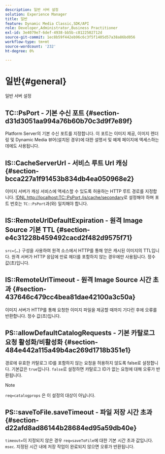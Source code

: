 ```yaml
---
description: 일반 서버 설정
solution: Experience Manager
title: 일반
feature: Dynamic Media Classic,SDK/API
role: Developer,Administrator,Business Practitioner
exl-id: 3e4079e7-6def-4938-bb5b-c8122502712d
source-git-commit: 1ec8b59f442eb96c6c3f5f1405d57a38a86bd056
workflow-type: tm+mt
source-wordcount: '232'
ht-degree: 0%

---
```


# 일반{#general}

일반 서버 설정

## TC::PsPort - 기본 수신 포트 {#section-d31d3051aa994a76b60b70c3d9f7e89f}

Platform Server의 기본 수신 포트를 지정합니다. 이 포트는 이미지 제공, 이미지 렌더링 및 Dynamic Media 뷰어(설치된 경우)에 대한 설명서 및 예제 페이지에 액세스하는 데에도 사용됩니다.

## IS::CacheServerUrl - 서비스 루트 Url 캐싱 {#section-bcca227a1f91453b834db4ea050968e2}

이미지 서버가 캐싱 서비스에 액세스할 수 있도록 허용하는 HTTP 루트 경로를 지정합니다. [!DNL http://localhost:TC::PsPort /is/cache/secondary](으)로 설정해야 하며 포트 번호는 `TC::PsPort`과(와) 일치해야 합니다.

## IS::RemoteUrlDefaultExpiration - 원격 Image Source 기본 TTL {#section-e4c31228b459492cacd2f482d9575f71}

`src={…}` 구성을 사용하여 원격 소스에서 HTTP를 통해 얻은 캐시된 이미지의 TTL입니다. 원격 서버가 HTTP 응답에 만료 헤더를 포함하지 않는 경우에만 사용됩니다. 정수 값(초)입니다.

## IS::RemoteUrlTimeout - 원격 Image Source 시간 초과 {#section-437646c479cc4bea81dae42100a3c50a}

이미지 서버가 HTTP를 통해 요청한 이미지 파일을 제공할 때까지 기다린 후에 오류를 반환합니다. 정수 값(초)입니다.

## PS::allowDefaultCatalogRequests - 기본 카탈로그 요청 활성화/비활성화 {#section-484e442a115a49b4ac269d1718b351e1}

경로에 유효한 카탈로그 ID를 포함하지 않는 요청을 허용하지 않도록 false로 설정합니다. 기본값은 `true`입니다. `false`로 설정하면 카탈로그 ID가 없는 요청에 대해 오류가 반환됩니다.

>[!NOTE]
>
>`req=catalogprops` 은 이 설정의 대상이 아닙니다.

## PS::saveToFile.saveTimeout - 파일 저장 시간 초과 {#section-d22afd8ad86144b28684ed95a59db40e}

`timeout=`이 지정되지 않은 경우 `req=saveToFile`에 대한 기본 시간 초과 값입니다. `msec`. 지정된 시간 내에 저장 작업이 완료되지 않으면 오류가 반환됩니다.
